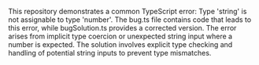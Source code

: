 This repository demonstrates a common TypeScript error: Type 'string' is not assignable to type 'number'. The bug.ts file contains code that leads to this error, while bugSolution.ts provides a corrected version.  The error arises from implicit type coercion or unexpected string input where a number is expected. The solution involves explicit type checking and handling of potential string inputs to prevent type mismatches.